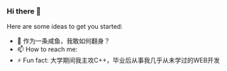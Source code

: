 ### Hi there 👋

<!--**xtangyes/xtangyes** is a ✨ _special_ ✨ repository because its `README.md` (this file) appears on your GitHub profile.-->

Here are some ideas to get you started:
- 🤔 作为一条咸鱼，我敢如何翻身？
- 📫 How to reach me: 
- ⚡ Fun fact: 大学期间我主攻C++，毕业后从事我几乎从未学过的WEB开发
